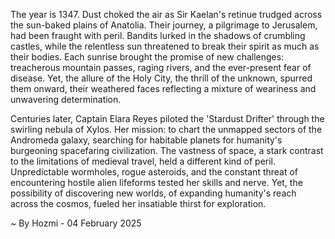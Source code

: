 
The year is 1347.  Dust choked the air as Sir Kaelan's retinue trudged across the sun-baked plains of Anatolia.  Their journey, a pilgrimage to Jerusalem, had been fraught with peril. Bandits lurked in the shadows of crumbling castles, while the relentless sun threatened to break their spirit as much as their bodies.  Each sunrise brought the promise of new challenges: treacherous mountain passes, raging rivers, and the ever-present fear of disease.  Yet, the allure of the Holy City, the thrill of the unknown, spurred them onward, their weathered faces reflecting a mixture of weariness and unwavering determination.

Centuries later, Captain Elara Reyes piloted the 'Stardust Drifter' through the swirling nebula of Xylos.  Her mission: to chart the unmapped sectors of the Andromeda galaxy, searching for habitable planets for humanity's burgeoning spacefaring civilization.  The vastness of space, a stark contrast to the limitations of medieval travel, held a different kind of peril.  Unpredictable wormholes, rogue asteroids, and the constant threat of encountering hostile alien lifeforms tested her skills and nerve. Yet, the possibility of discovering new worlds, of expanding humanity's reach across the cosmos, fueled her insatiable thirst for exploration.

~ By Hozmi - 04 February 2025
